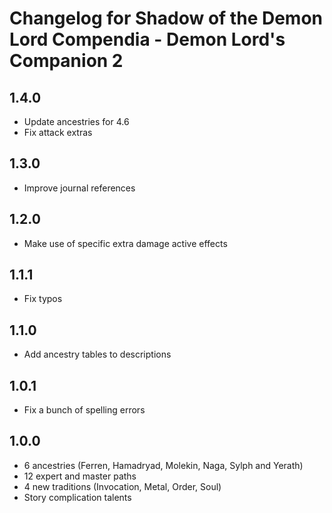 # Changelog for Shadow of the Demon Lord Compendia - Demon Lord's Companion 2

## 1.4.0

- Update ancestries for 4.6
- Fix attack extras

## 1.3.0

- Improve journal references

## 1.2.0

- Make use of specific extra damage active effects

## 1.1.1

- Fix typos

## 1.1.0

- Add ancestry tables to descriptions

## 1.0.1

- Fix a bunch of spelling errors

## 1.0.0

- 6 ancestries (Ferren, Hamadryad, Molekin, Naga, Sylph and Yerath)
- 12 expert and master paths
- 4 new traditions (Invocation, Metal, Order, Soul)
- Story complication talents
